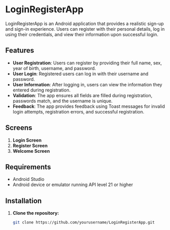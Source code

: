 <h1> LoginRegisterApp </h1>

LoginRegisterApp is an Android application that provides a realistic sign-up and sign-in experience. Users can register with their personal details, log in using their credentials, and view their information upon successful login.

## Features

- **User Registration**: Users can register by providing their full name, sex, year of birth, username, and password.
- **User Login**: Registered users can log in with their username and password.
- **User Information**: After logging in, users can view the information they entered during registration.
- **Validation**: The app ensures all fields are filled during registration, passwords match, and the username is unique.
- **Feedback**: The app provides feedback using Toast messages for invalid login attempts, registration errors, and successful registration.

## Screens

1. **Login Screen**
2. **Register Screen**
3. **Welcome Screen**

## Requirements

- Android Studio
- Android device or emulator running API level 21 or higher

## Installation

1. **Clone the repository:**

   ```bash
   git clone https://github.com/yourusername/LoginRegisterApp.git
